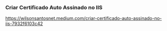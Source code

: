 ### Criar Certificado Auto Assinado no IIS 

https://wilsonsantosnet.medium.com/criar-certificado-auto-assinado-no-iis-7932f6103c42
